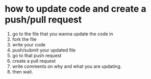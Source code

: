 # how to update code and create a push/pull request
1. go to the file that you wanna update the code in
2. fork the file
3. write your code
4. push/submit your updated file
5. go to that push request
6. create a pull request
7. write comments on why and what you are updating. 
8. then wait.
